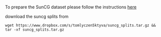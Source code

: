 To prepare the SunCG dataset please follow the instructions [here](https://github.com/shubhtuls/factored3d/blob/master/docs/suncg_data.md)


download the suncg splits from 
```
wget https://www.dropbox.com/s/tomlyczen5ktyva/suncg_splits.tar.gz && tar -xf suncg_splits.tar.gz 
```
